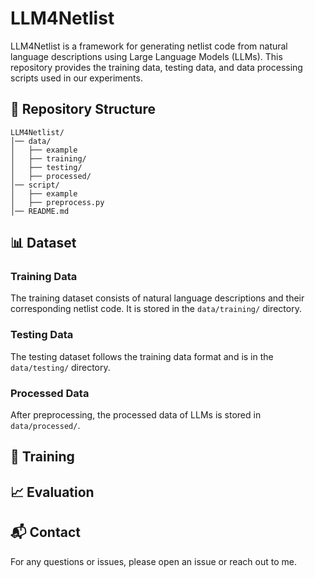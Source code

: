 # LLM4Netlist

LLM4Netlist is a framework for generating netlist code from natural language descriptions using Large Language Models (LLMs). 
This repository provides the training data, testing data, and data processing scripts used in our experiments.

## 📂 Repository Structure
```
LLM4Netlist/
│── data/
│   ├── example
│   ├── training/
│   ├── testing/
│   ├── processed/
│── script/
│   ├── example
│   ├── preprocess.py
│── README.md
```

## 📊 Dataset
### Training Data
The training dataset consists of natural language descriptions and their corresponding netlist code. It is stored in the `data/training/` directory.

### Testing Data
The testing dataset follows the training data format and is in the `data/testing/` directory.

### Processed Data
After preprocessing, the processed data of LLMs is stored in `data/processed/`.

<!-- ## 🔧 Data Processing
To preprocess the dataset, run the following script:
```bash
python script/preprocess.py 
```
Similarly, for the test set:
```bash
python script/preprocess.py
``` -->

## 🚀 Training
<!-- To train the LLM4Netlist model, execute: -->
<!-- ```bash
python script/train.py 
``` -->

## 📈 Evaluation
<!-- To evaluate the trained model on the test set, run:
```bash
python script/evaluate.py 
``` -->

## 📬 Contact
For any questions or issues, please open an issue or reach out to me.
